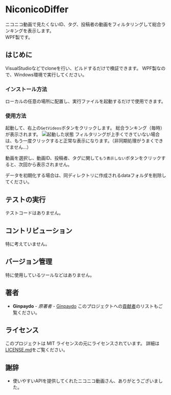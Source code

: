 # NiconicoDiffer
ニコニコ動画で見たくないID、タグ、投稿者の動画をフィルタリングして総合ランキングを表示します。  
WPF製です。

## はじめに
VisualStudioなどでcloneを行い、ビルドするだけで検証できます。
WPF製なので、Windows環境で実行してください。

### インストール方法
ローカルの任意の場所に配置し、実行ファイルを起動するだけで使用できます。

### 使用方法
起動して、右上の`GetVideos`ボタンをクリックします。
総合ランキング（毎時）が表示されます。
![起動した状態](https://user-images.githubusercontent.com/39305262/52919128-43cedf80-3342-11e9-8c4d-224eddc3b728.png "起動した状態")
フィルタリングが上手くできていない場合は、もう一度クリックすると正常な表示になります。（非同期処理がうまくできてません…）

動画を選択し、動画ID、投稿者、タグに関して`もう表示しない`ボタンをクリックすると、次回から表示されません。

データを初期化する場合は、同ディレクトリに作成されるdataフォルダを削除してください。

## テストの実行
テストコードはありません。

## コントリビューション
特に考えていません。

## バージョン管理
特に使用しているツールなどはありません。

## 著者
* **Ginpaydo** - *原著者* - [Ginpaydo](https://github.com/ginpaydo)
このプロジェクトへの[貢献者](https://github.com/ginpaydo/NiconicoDiffer/contributors)のリストもご覧ください。

## ライセンス
このプロジェクトは MIT ライセンスの元にライセンスされています。 詳細は[LICENSE.md](LICENSE.md)をご覧ください。

## 謝辞
* 使いやすいAPIを提供してくれたニコニコ動画さん、ありがとうございました。
